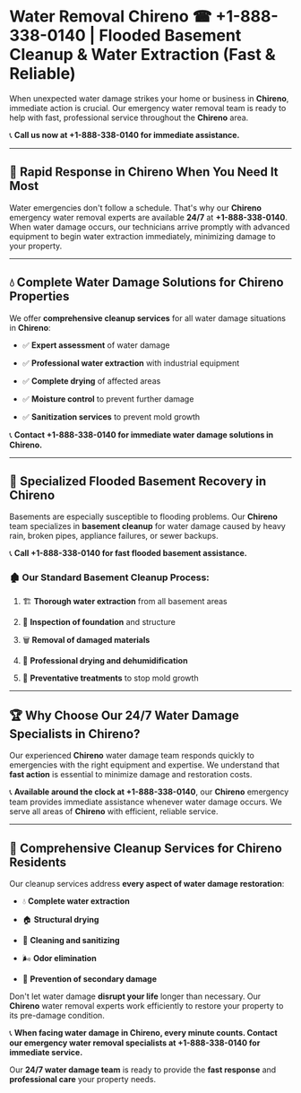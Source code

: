 # Water Removal Chireno ☎ +1-888-338-0140 | Flooded Basement Cleanup & Water Extraction (Fast & Reliable)

When unexpected water damage strikes your home or business in **Chireno**, immediate action is crucial. Our emergency water removal team is ready to help with fast, professional service throughout the **Chireno** area. 

📞 **Call us now at +1-888-338-0140 for immediate assistance.**
---
## 🚀 Rapid Response in Chireno When You Need It Most
Water emergencies don't follow a schedule. That's why our **Chireno** emergency water removal experts are available **24/7** at **+1-888-338-0140**. When water damage occurs, our technicians arrive promptly with advanced equipment to begin water extraction immediately, minimizing damage to your property.
---
## 💧 Complete Water Damage Solutions for Chireno Properties
We offer **comprehensive cleanup services** for all water damage situations in **Chireno**:
- ✅ **Expert assessment** of water damage  
- ✅ **Professional water extraction** with industrial equipment  
- ✅ **Complete drying** of affected areas  
- ✅ **Moisture control** to prevent further damage  
- ✅ **Sanitization services** to prevent mold growth  
📞 **Contact +1-888-338-0140 for immediate water damage solutions in Chireno.**
---
## 🌊 Specialized Flooded Basement Recovery in Chireno
Basements are especially susceptible to flooding problems. Our **Chireno** team specializes in **basement cleanup** for water damage caused by heavy rain, broken pipes, appliance failures, or sewer backups. 
📞 **Call +1-888-338-0140 for fast flooded basement assistance.**
### 🏚️ Our Standard Basement Cleanup Process:
1. 🏗️ **Thorough water extraction** from all basement areas  
2. 🔎 **Inspection of foundation** and structure  
3. 🗑️ **Removal of damaged materials**  
4. 💨 **Professional drying and dehumidification**  
5. 🚫 **Preventative treatments** to stop mold growth  
---
## 🏆 Why Choose Our 24/7 Water Damage Specialists in Chireno?
Our experienced **Chireno** water damage team responds quickly to emergencies with the right equipment and expertise. We understand that **fast action** is essential to minimize damage and restoration costs.
📞 **Available around the clock at +1-888-338-0140**, our **Chireno** emergency team provides immediate assistance whenever water damage occurs. We serve all areas of **Chireno** with efficient, reliable service.
---
## 🧹 Comprehensive Cleanup Services for Chireno Residents
Our cleanup services address **every aspect of water damage restoration**:
- 💧 **Complete water extraction**  
- 🏠 **Structural drying**  
- 🧼 **Cleaning and sanitizing**  
- 🌬️ **Odor elimination**  
- 🚫 **Prevention of secondary damage**  
Don't let water damage **disrupt your life** longer than necessary. Our **Chireno** water removal experts work efficiently to restore your property to its pre-damage condition.
📞 **When facing water damage in Chireno, every minute counts. Contact our emergency water removal specialists at +1-888-338-0140 for immediate service.**
Our **24/7 water damage team** is ready to provide the **fast response** and **professional care** your property needs.
